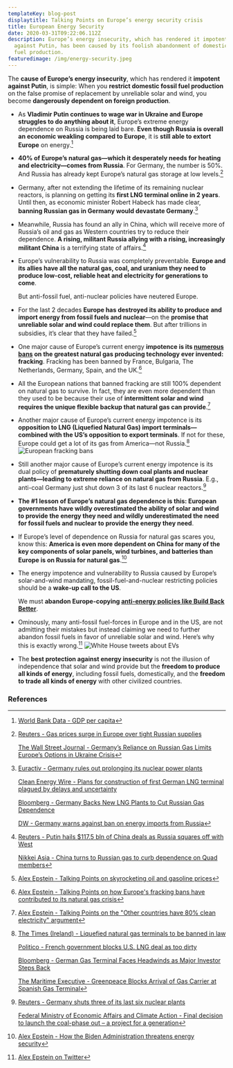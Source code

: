 ```yaml
---
templateKey: blog-post
displaytitle: Talking Points on Europe’s energy security crisis
title: European Energy Security
date: 2020-03-31T09:22:06.112Z
description: Europe’s energy insecurity, which has rendered it impotent to act
  against Putin, has been caused by its foolish abandonment of domestic fossil
  fuel production.
featuredimage: /img/energy-security.jpeg
---
```

The **cause of Europe’s energy insecurity**, which has rendered it **impotent against Putin**, is simple: When you **restrict domestic fossil fuel production** on the false promise of replacement by unreliable solar and wind, you become **dangerously dependent on foreign production**.

- ​​As **Vladimir Putin continues to wage war in Ukraine and Europe struggles to do anything about it**, Europe’s extreme energy dependence on Russia is being laid bare. **Even though Russia is overall an economic weakling compared to Europe**, it is **still able to extort Europe** on energy.[^1]

- **40% of Europe’s natural gas—which it desperately needs for heating and electricity—comes from Russia**. For Germany, the number is 50%. And Russia has already kept Europe’s natural gas storage at low levels.[^2]

- Germany, after not extending the lifetime of its remaining nuclear reactors, is planning on getting its **first LNG terminal online in 2 years**. Until then, as economic minister Robert Habeck has made clear, **banning Russian gas in Germany would devastate Germany**.[^3]

- Meanwhile, Russia has found an ally in China, which will receive more of Russia’s oil and gas as Western countries try to reduce their dependence. **A rising, militant Russia allying with a rising, increasingly militant China** is a terrifying state of affairs.[^4]

- Europe’s vulnerability to Russia was completely preventable. **Europe and its allies have all the natural gas, coal, and uranium they need to produce low-cost, reliable heat and electricity for generations to come**.

    But anti-fossil fuel, anti-nuclear policies have neutered Europe.

- For the last 2 decades **Europe has destroyed its ability to produce and import energy from fossil fuels and nuclear**—on the **promise that unreliable solar and wind could replace them**. But after trillions in subsidies, it’s clear that they have failed.[^5]

- One major cause of Europe’s current energy **impotence is its [numerous bans](https://alexepstein.substack.com/p/talking-points-on-how-europes-fracking) on the greatest natural gas producing technology ever invented: fracking**. Fracking has been banned by France, Bulgaria, The Netherlands, Germany, Spain, and the UK.[^6]

- All the European nations that banned fracking are still 100% dependent on natural gas to survive. In fact, they are even more dependent than they used to be because their use of **intermittent solar and wind requires the unique flexible backup that natural gas can provide**.[^7]

- Another major cause of Europe’s current energy impotence is its **opposition to LNG (Liquefied Natural Gas) import terminals—combined with the US’s opposition to export terminals**. If not for these, Europe could get a lot of its gas from America—not Russia.[^8]
![European fracking bans](/img/fracking-bans-image.jpeg)

- Still another major cause of Europe’s current energy impotence is its dual policy of **prematurely shutting down coal plants and nuclear plants—leading to extreme reliance on natural gas from Russia**. E.g., anti-coal Germany just shut down 3 of its last 6 nuclear reactors.[^9]

- **The #1 lesson of Europe’s natural gas dependence is this: European governments have wildly overestimated the ability of solar and wind to provide the energy they need and wildly underestimated the need for fossil fuels and nuclear to provide the energy they need**.

- If Europe’s level of dependence on Russia for natural gas scares you, know this: **America is even more dependent on China for many of the key components of solar panels, wind turbines, and batteries than Europe is on Russia for natural gas**.[^10]

- The energy impotence and vulnerability to Russia caused by Europe’s solar-and-wind mandating, fossil-fuel-and-nuclear restricting policies should be a **wake-up call to the US**.

    We must **abandon Europe-copying [anti-energy policies like Build Back Better](https://alexepstein.substack.com/p/intellectual-ammunition-to-keep-build)**.

- Ominously, many anti-fossil fuel-forces in Europe and in the US, are not admitting their mistakes but instead claiming we need to further abandon fossil fuels in favor of unreliable solar and wind. Here’s why this is exactly wrong.[^11]
![White House tweets about EVs](/img/wh-tweet.jpeg)

- The **best protection against energy insecurity** is not the illusion of independence that solar and wind provide but the **freedom to produce all kinds of energy**, including fossil fuels, domestically, and the **freedom to trade all kinds of energy** with other civilized countries.


### References

[^1]: [World Bank Data - GDP per capita](https://data.worldbank.org/indicator/NY.GDP.PCAP.PP.CD?locations=RU-US)

[^2]:
    [Reuters - Gas prices surge in Europe over tight Russian supplies](https://www.reuters.com/markets/commodities/gas-flows-eastward-via-russian-yamal-pipeline-jump-2022-01-04/)

    [The Wall Street Journal - Germany’s Reliance on Russian Gas Limits Europe’s Options in Ukraine Crisis](https://www.wsj.com/articles/germanys-reliance-on-russian-gas-limits-europes-options-in-ukraine-crisis-11642939203)

[^3]:
    [Euractiv - Germany rules out prolonging its nuclear power plants](https://www.euractiv.com/section/energy/news/germany-rules-out-prolonging-its-nuclear-power-plants/)

    [Clean Energy Wire - Plans for construction of first German LNG terminal plagued by delays and uncertainty](https://www.cleanenergywire.org/news/plans-construction-first-german-lng-terminal-plagued-delays-and-uncertainty)

    [Bloomberg - Germany Backs New LNG Plants to Cut Russian Gas Dependence](https://www.bloomberg.com/news/articles/2022-02-27/germany-backs-new-lng-plants-in-bid-to-cut-russian-dependence)

    [DW - ​​Germany warns against ban on energy imports from Russia](https://www.dw.com/en/germany-warns-against-ban-on-energy-imports-from-russia/a-61002737)

[^4]:
    [Reuters - Putin hails $117.5 bln of China deals as Russia squares off with West](https://www.reuters.com/world/putin-tells-xi-new-deal-that-could-sell-more-russian-gas-china-2022-02-04/)

    [Nikkei Asia - China turns to Russian gas to curb dependence on Quad members](https://asia.nikkei.com/Business/Energy/China-turns-to-Russian-gas-to-curb-dependence-on-Quad-members)

[^5]: [Alex Epstein - Talking Points on skyrocketing oil and gasoline prices](https://alexepstein.substack.com/p/talking-points-on-skyrocketing-oil)

[^6]: [Alex Epstein - Talking Points on how Europe's fracking bans have contributed to its natural gas crisis](https://alexepstein.substack.com/p/talking-points-on-how-europes-fracking)

[^7]: [Alex Epstein - Talking Points on the "Other countries have 80% clean electricity" argument](https://alexepstein.substack.com/p/talking-points-on-the-other-countries)

[^8]:
    [The Times (Ireland) - Liquefied natural gas terminals to be banned in law](https://www.thetimes.co.uk/article/liquefied-natural-gas-terminals-to-be-banned-in-law-53xj7x8rx)

    [Politico - French government blocks U.S. LNG deal as too dirty](https://www.politico.com/news/2020/10/21/french-government-blocks-lng-deal-431028)

    [Bloomberg - German Gas Terminal Faces Headwinds as Major Investor Steps Back](https://www.bloomberg.com/news/articles/2021-12-30/german-lng-terminal-faces-headwinds-as-major-investor-steps-back)

    [The Maritime Executive - Greenpeace Blocks Arrival of Gas Carrier at Spanish Gas Terminal](https://www.maritime-executive.com/article/greenpeace-blocks-arrival-of-gas-carrier-to-spanish-gas-terminal)

[^9]:
    [Reuters - Germany shuts three of its last six nuclear plants](https://www.reuters.com/markets/commodities/germany-shuts-three-its-last-six-nuclear-plants-2022-01-01/)

    [Federal Ministry of Economic Affairs and Climate Action - Final decision to launch the coal-phase out – a project for a generation](https://www.bmwi.de/Redaktion/EN/Pressemitteilungen/2020/20200703-final-decision-to-launch-the-coal-phase-out.html)

[^10]: [Alex Epstein - How the Biden Administration threatens energy security](https://energytalkingpoints.com/biden-energy-security/)

[^11]: [Alex Epstein on Twitter](https://twitter.com/AlexEpstein/status/1504487042016632833)
